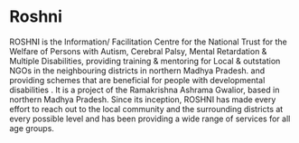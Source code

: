 # Roshni


ROSHNI is the Information/ Facilitation Centre for the National Trust for the Welfare of Persons with Autism, Cerebral Palsy, Mental Retardation & Multiple Disabilities, providing training & mentoring for Local & outstation NGOs in the neighbouring  districts in northern Madhya Pradesh. and providing schemes that  are beneficial for people with developmental disabilities .
It is a project of the Ramakrishna Ashrama Gwalior, based in northern Madhya Pradesh. Since its inception, ROSHNI has made every effort to reach out to the local community and the surrounding districts at every possible level and has been providing a wide range of services for all age groups.
